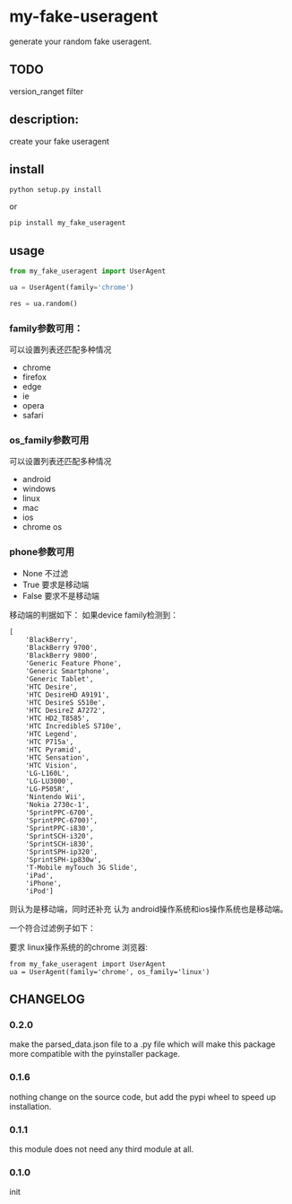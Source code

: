 # my-fake-useragent
generate your random fake useragent.


## TODO
version_ranget filter


## description:
create your fake useragent

## install
```
python setup.py install
```

or
```text
pip install my_fake_useragent
```
    
## usage

```python
from my_fake_useragent import UserAgent

ua = UserAgent(family='chrome')

res = ua.random()

```

### family参数可用：
可以设置列表还匹配多种情况

- chrome
- firefox
- edge
- ie
- opera
- safari

### os_family参数可用
可以设置列表还匹配多种情况

- android
- windows
- linux
- mac
- ios
- chrome os

### phone参数可用

- None 不过滤
- True 要求是移动端
- False 要求不是移动端

移动端的判据如下：
如果device family检测到：

```
[
    'BlackBerry',
    'BlackBerry 9700',
    'BlackBerry 9800',
    'Generic Feature Phone',
    'Generic Smartphone',
    'Generic Tablet',
    'HTC Desire',
    'HTC DesireHD A9191',
    'HTC DesireS S510e',
    'HTC DesireZ A7272',
    'HTC HD2_T8585',
    'HTC IncredibleS S710e',
    'HTC Legend',
    'HTC P715a',
    'HTC Pyramid',
    'HTC Sensation',
    'HTC Vision',
    'LG-L160L',
    'LG-LU3000',
    'LG-P505R',
    'Nintendo Wii',
    'Nokia 2730c-1',
    'SprintPPC-6700',
    'SprintPPC-6700)',
    'SprintPPC-i830',
    'SprintSCH-i320',
    'SprintSCH-i830',
    'SprintSPH-ip320',
    'SprintSPH-ip830w',
    'T-Mobile myTouch 3G Slide',
    'iPad',
    'iPhone',
    'iPod']
```

则认为是移动端，同时还补充 认为 android操作系统和ios操作系统也是移动端。


一个符合过滤例子如下：

要求 linux操作系统的的chrome 浏览器:

```
from my_fake_useragent import UserAgent
ua = UserAgent(family='chrome', os_family='linux')
```

## CHANGELOG
### 0.2.0
make the parsed_data.json file to a .py file which will make this package more compatible with the pyinstaller package.

### 0.1.6
nothing change on the source code, but add the pypi wheel to speed up installation.

### 0.1.1
this module does not need any third module at all.

### 0.1.0
init


